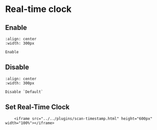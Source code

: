 # Real-time clock

## Enable

```{figure} ../../media/25RTCSTAMP231.png
:align: center
:width: 300px

Enable
```


## Disable

```{figure} ../../media/25RTCSTAMP230.png
:align: center
:width: 300px

Disable `Default`
```

## Set Real-Time Clock


```{raw} html
    <iframe src="../../plugins/scan-timestamp.html" height="600px" width="100%"></iframe>

```